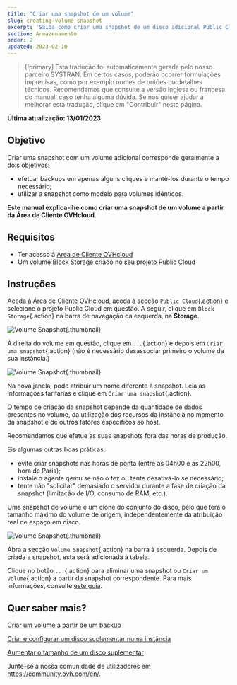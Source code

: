 ```yaml
---
title: "Criar uma snapshot de um volume"
slug: creating-volume-snapshot
excerpt: 'Saiba como criar uma snapshot de um disco adicional Public Cloud'
section: Armazenamento
order: 2
updated: 2023-02-10
---
```


> [!primary]
> Esta tradução foi automaticamente gerada pelo nosso parceiro SYSTRAN. Em certos casos, poderão ocorrer formulações imprecisas, como por exemplo nomes de botões ou detalhes técnicos. Recomendamos que consulte a versão inglesa ou francesa do manual, caso tenha alguma dúvida. Se nos quiser ajudar a melhorar esta tradução, clique em "Contribuir" nesta página.
>

**Última atualização: 13/01/2023**

## Objetivo

Criar uma snapshot com um volume adicional corresponde geralmente a dois objetivos:

- efetuar backups em apenas alguns cliques e mantê-los durante o tempo necessário;
- utilizar a snapshot como modelo para volumes idênticos.

**Este manual explica-lhe como criar uma snapshot de um volume a partir da Área de Cliente OVHcloud.**

## Requisitos

- Ter acesso à [Área de Cliente OVHcloud](https://www.ovh.com/auth/?action=gotomanager&from=https://www.ovh.pt/&ovhSubsidiary=pt)
- Um volume [Block Storage](../criar_e_configurar_um_disco_suplementar_numa_instancia/) criado no seu projeto [Public Cloud](https://www.ovhcloud.com/pt/public-cloud/)

## Instruções

Aceda à [Área de Cliente OVHcloud](https://www.ovh.com/auth/?action=gotomanager&from=https://www.ovh.pt/&ovhSubsidiary=pt), aceda à secção `Public Cloud`{.action} e selecione o projeto Public Cloud em questão. A seguir, clique em `Block Storage`{.action} na barra de navegação da esquerda, na **Storage**.

![Volume Snapshot](images/volume_snapshot01.png){.thumbnail}

À direita do volume em questão, clique em `...`{.action} e depois em `Criar uma snapshot`{.action} (não é necessário desassociar primeiro o volume da sua instância.)

![Volume Snapshot](images/volume_snapshot02.png){.thumbnail}

Na nova janela, pode atribuir um nome diferente à snapshot. Leia as informações tarifárias e clique em `Criar uma snapshot`{.action}.

O tempo de criação da snapshot depende da quantidade de dados presentes no volume, da utilização dos recursos da instância no momento da snapshot e de outros fatores específicos ao host.

Recomendamos que efetue as suas snapshots fora das horas de produção.

Eis algumas outras boas práticas:

- evite criar snapshots nas horas de ponta (entre as 04h00 e as 22h00, hora de Paris);
- instale o agente qemu se não o fez ou tente desativá-lo se necessário;
- tente não "solicitar" demasiado o servidor durante a fase de criação da snapshot (limitação de I/O, consumo de RAM, etc.).

Uma snapshot de volume é um clone do conjunto do disco, pelo que terá o tamanho máximo do volume de origem, independentemente da atribuição real de espaço em disco.

![Volume Snapshot](images/volume_snapshot03.png){.thumbnail}

Abra a secção `Volume Snapshot`{.action} na barra à esquerda. Depois de criada a snapshot, esta será adicionada à tabela.

Clique no botão `...`{.action} para eliminar uma snapshot ou `Criar um volume`{.action} a partir da snapshot correspondente. Para mais informações, consulte [este guia](../create-volume-from-backup/).

## Quer saber mais?

[Criar um volume a partir de um backup](../create-volume-from-backup/)

[Criar e configurar um disco suplementar numa instância](../criar_e_configurar_um_disco_suplementar_numa_instancia/)

[Aumentar o tamanho de um disco suplementar](../aumentar_o_tamanho_de_um_disco_suplementar/)

Junte-se à nossa comunidade de utilizadores em <https://community.ovh.com/en/>.